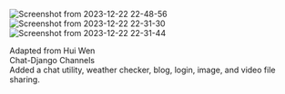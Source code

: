 ![Screenshot from 2023-12-22 22-48-56](https://github.com/SalTapia/Calendar/assets/89614796/d3018ce2-0c3b-40aa-b2ac-af70154f6898)
![Screenshot from 2023-12-22 22-31-30](https://github.com/SalTapia/Calendar/assets/89614796/856240cc-6806-41bb-a6a7-2fd1ca7e7204)
![Screenshot from 2023-12-22 22-31-44](https://github.com/SalTapia/Calendar/assets/89614796/c6c2893a-786a-4be2-a452-c0637cfa375f)

Adapted from Hui Wen <br/>
Chat-Django Channels <br/>
Added a chat utility, weather checker, blog, login, image, and video file sharing.



